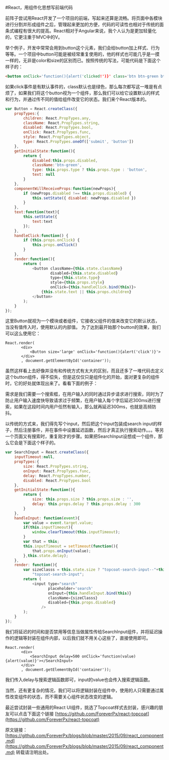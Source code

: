 #React，用组件化思想写前端代码

前阵子尝试用React开发了一个项目的前端，写起来还算是流畅。将页面中各模块进行分割并形成组件之后，管理起来更加的方便，代码的可读性也相对于传统的面条式编程有很大的提高。React相对于Angular来说，我个人认为是更加轻量化的，它更注重于MVC中的V。

举个例子，开发中常常会用到button这个元素，我们会给button加上样式、行为等等。一个项目中button可能是被经常重复使用的，他的样式也可能几乎是一摸一样的，无非是color和size的区别而已。按照传统的写法，可能代码是下面这个样子的：
```html
<button onClick='function(){alert('clicked!')}' class='btn btn-green btn-large'>点我</button>
```
如果click事件是有默认事件的，class默认也是绿色，那么每次都写这一堆是有点烦了，如果我们将这个button视为一个组件，那么我们可以给它设置默认的样式和行为，并通过传不同的值给组件改变它的状态。我们来个React版本的。

```js
var Button = React.createClass({
    propTypes:{
        children: React.PropTypes.any,
        className: React.PropTypes.string,
        disabled: React.PropTypes.bool,
        onClick: React.PropTypes.func,
        style: React.PropTypes.object,
        type: React.PropTypes.oneOf(['submit', 'button'])
    },
    getInitialState:function(){
        return {
            disabled:this.props.disabled,
            className:'btn-green',
            type: this.props.type ? this.props.type : 'button',
            text: null
        }
    },
    componentWillReceiveProps:function(newProps){
        if (newProps.disabled !== this.props.disabled) {
            this.setState({ disabled: newProps.disabled })
        }
    },
    text:function(text){
        this.setState({
            text:text
        });
    },
    handleClick:function() {
        if (this.props.onClick) {
            this.props.onClick()
        }
    },
    render:function(){
        return (
            <button className={this.state.className}
                    disabled={this.state.disabled}
                    type={this.state.type}
                    style={this.props.style}
                    onClick={this.handleClick.bind(this)}>
                {this.state.text || this.props.children}
            </button>
        );
    }
});
```
这里Button就视为一个模块或者组件，它接收父组件的值来改变它的默认状态，当没有值传入时，使用默认的内部值。
为了达到最开始那个button的效果，我们可以这么使用它：
```
React.render(
       <div>
           <Button size='large' onClick='function(){alert('click')}'>
       </div>
       , document.getElementById('container'));
```
虽然这样看上去好像并没有和传统方式有太大的区别，而且还多了一堆代码去定义这个button组件，得不偿失，但是这仅仅只是组件化的开始，面对更复杂的组件时，它的好处就体现出来了。看看下面的例子：

需求是我们需要一个搜索框，在用户输入的同时通过异步请求进行搜索，同时为了防止用户输入速度快导致请求过于频繁，在用户输入每个字后延迟300ms进行搜索，如果在这段时间内用户任然有输入，那么就再延迟300ms，也就是高频防抖。

以传统的方式来，我们得先写个input，然后把这个input包装成search input的样子，然后注册事件，并在事件中设置延迟函数，然后才真正执行搜索动作。。。等另一个页面又有搜索时，重复刚才的步骤。如果把SearchInput设想成一个组件，那么它会是下面这个样子的。

```js
var SearchInput = React.createClass({
    inputTimeout:null,
    propTypes:{
        size: React.PropTypes.string,
        onInput: React.PropTypes.func,
        delay: React.PropTypes.number,
        disabled: React.PropTypes.bool
    },
    getInitialState:function(){
        return {
            size: this.props.size ? this.props.size : '',
            delay: this.props.delay ? this.props.delay : 300
        }
    },
    handleInput: function(event){
        var value = event.target.value;
        if(this.inputTimeout){
            window.clearTimeout(this.inputTimeout);
        }
        var that = this;
        this.inputTimeout = setTimeout(function(){
            that.props.onInput(value);
        },this.state.delay);
    },
    render: function(){
        var sizeClasss = this.state.size ? "topcoat-search-input--"+this.state.size :
            "topcoat-search-input";
        return (
            <input type="search"
                   placeholder='search'
                   onInput={this.handleInput.bind(this)}
                   className={sizeClasss}
                   disabled={this.props.disabled}
                />
        );
    }
});
```
我们将延迟的时间和是否禁用等信息当做属性传给SearchInput组件，并将延迟操作的逻辑等封装在组件内部，以后我们就不用关心这些了，直接使用即可。

```
React.render(
       <div>
           <SearchInput delay=500 onClick='function(value){alert(value)}'></SearchInput>
       </div>
       , document.getElementById('container'));
```
我们传入delay与搜索逻辑函数即可，input的value也会传入搜索逻辑函数。

当然，还有更复杂的情况，我们可以将逻辑封装在组件中，使用的人只需要通过属性改变组件的状态，而不需要关心组件状态改变的逻辑。

最近尝试封装一些通用的React UI组件，挑选了Topcoat样式去封装，感兴趣的朋友可以点击下面这个链接
[https://github.com/ForeverPx/react-topcoat](https://github.com/ForeverPx/react-topcoat)

原文链接：[https://github.com/ForeverPx/blogs/blob/master/2015/09/react_component.md](https://github.com/ForeverPx/blogs/blob/master/2015/09/react_component.md)
转载请注明出处。
